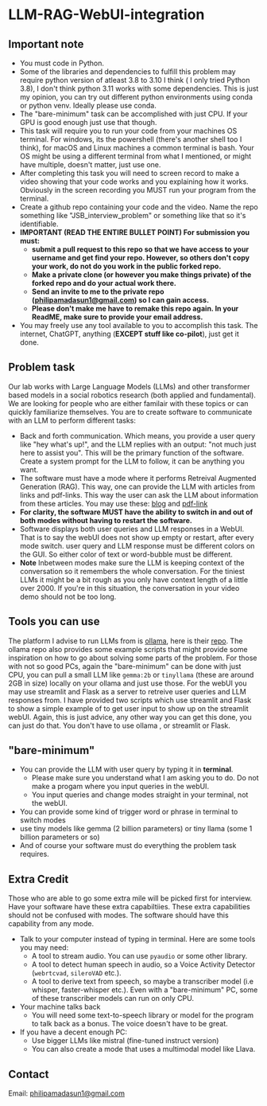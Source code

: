 # LLM-RAG-WebUI-integration

## Important note
* You must code in Python.
* Some of the libraries and dependencies to fulfill this problem may require python version of atleast 3.8 to 3.10 I think ( I only tried Python 3.8), I don't think python 3.11 works with some dependencies. This is just my opinion, you can try out different python environments using conda or python venv. Ideally please use conda.
* The "bare-minimum" task can be accomplished with just CPU. If your GPU is good enough just use that though.
* This task will require you to run your code from your machines OS terminal. For windows, its the powershell (there's another shell too I think), for macOS and Linux machines a common terminal is bash. Your OS might be using a different terminal from what I mentioned, or might have multiple, doesn't matter, just use one.
* After completing this task you will need to screen record to make a video showing that your code works and you explaining how it works. Obviously in the screen recording you MUST run your program from the terminal.
* Create a github repo containing your code and the video. Name the repo something like "JSB_interview_problem" or something like that so it's identifiable.
* **IMPORTANT (READ THE ENTIRE BULLET POINT) For submission you must:**
   - **submit a pull request to this repo so that we have access to your username and get find your repo. However, so others don't copy your work, do not do you work in the public forked repo.**
   - **Make a private clone (or however you make things private) of the forked repo and do your actual work there.**
   - **Send an invite to me to the private repo (philipamadasun1@gmail.com) so I can gain access.**
   - **Please don't make me have to remake this repo again. In your ReadME, make sure to provide your email address.**
* You may freely use any tool available to you to accomplish this task. The internet, ChatGPT, anything (**EXCEPT stuff like co-pilot**), just get it done.
  

## Problem task
Our lab works with Large Language Models (LLMs) and other transformer based models in a social robotics research (both applied and fundamental). We are looking for people who are either familair with these topics or can quickly familiarize themselves. You are to create software to communicate with an LLM to perform different tasks:
* Back and forth communication. Which means, you provide a user query like "hey what's up!", and the LLM replies with an output: "not much just here to assist you". This will be the primary function of the software. Create a system prompt for the LLM to follow, it  can be anything you want. 
* The software must have a mode where it performs Retreival Augmented Generation (RAG). This way, one can provide the LLM with articles from links and pdf-links. This way the user can ask the LLM about information from these articles. You may use these: [blog](https://ollama.com/blog/run-llama2-uncensored-locally) and [pdf-link](https://d18rn0p25nwr6d.cloudfront.net/CIK-0001813756/975b3e9b-268e-4798-a9e4-2a9a7c92dc10.pdf)
* **For clarity, the software MUST have the ability to switch in and out of both modes without having to restart the software.**
* Software displays both user queries and LLM responses in a WebUI. That is to say the webUI does not show up empty or restart, after every mode switch. user query and LLM response must be different colors on the GUI. So either color of text or word-bubble must be different.
* **Note** Inbetween modes make sure the LLM is keeping context of the conversation so it remembers the whole conversation. For the tiniest LLMs it might be a bit rough as you only have context length of a little over 2000. If you're in this situation, the conversation in your video demo should not be too long.

## Tools you can use
The platform I advise to run LLMs from is [ollama](https://ollama.com/), here is their [repo](https://github.com/ollama/ollama). The ollama repo also provides some example scripts that might provide some inspiration on how to go about solving some parts of the problem.
For those with not so good PCs, again the "bare-minimum" can be done with just CPU, you can pull a small LLM like `gemma:2b` or `tinyllama` (these are around 2GB in size) locally on your ollama and just use those. For the webUI you may use streamlit and Flask as a server to retreive user queries and LLM responses from. I have provided two scripts which use streamlit and Flask to show a simple example of to get user input to show up on the streamlit webUI. Again, this is just advice, any other way you can get this done, you can just do that. You don't have to use ollama , or streamlit or Flask.

## "bare-minimum"
* You can provide the LLM with user query by typing it in **terminal**.
   - Please make sure you understand what I am asking you to do. Do not make a progam where you input queries in the webUI.
   - You input queries and change modes straight in your terminal, not the webUI.
* You can provide some kind of trigger word or phrase in terminal to switch modes
* use tiny models like gemma (2 billion parameters) or tiny llama (some 1 billion parameters or so)
* And of course your software must do everything the problem task requires.


## Extra Credit
Those who are able to go some extra mile will be picked first for interview. Have your software have these extra capabiltiies. These extra capabilities should not be confused with modes. The software should have this capability from any mode.

* Talk to your computer instead of typing in terminal. Here are some tools you may need:
  * A tool to stream audio. You can use `pyaudio` or some other library.
  * A tool to detect human speech in audio, so a Voice Activity Detector (`webrtcvad`, `sileroVAD` etc.).
  * A tool to derive text from speech, so maybe a  transcriber model (i.e whisper, faster-whisper etc.). Even with a "bare-minimum" PC, some of these transcriber models can run on only CPU.
* Your machine talks back
    * You will need some text-to-speech library or model for the program to talk back as a bonus. The voice doesn't have to be great. 
* If you have a decent enough PC:
    * Use bigger LLMs like mistral (fine-tuned instruct version)
    * You can also create a mode that uses a multimodal model like Llava.


## Contact
Email: philipamadasun1@gmail.com
